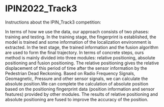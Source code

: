# IPIN2022_Track3

Instructions about the IPIN_Track3 competition:

In terms of how we use the data, our approach consists of two phases: training and testing. In the training stage, the fingerprint is established, the model is trained and some information of the localization environment is extracted. In the test stage, the trained information and the fusion algorithm are used to form the final trajectory.
    In terms of concrete steps, ours method is mainly divided into three modules: relative positioning, absolute positioning and fusion positioning.
    The relative positioning gives the relative displacement of this period of time after the sensor information by the Pedestrian Dead Reckoning.
    Based on Radio Frequency Signals, Geomagnetic, Pressure and other sensor signals, we can calculate the absolute position.We can complete the calculation of absolute position based on the positioning fingerprint data (position information and sensor features) provided by other modules.
    The results of relative positioning and absolute positioning are fused to improve the accuracy of the position.

